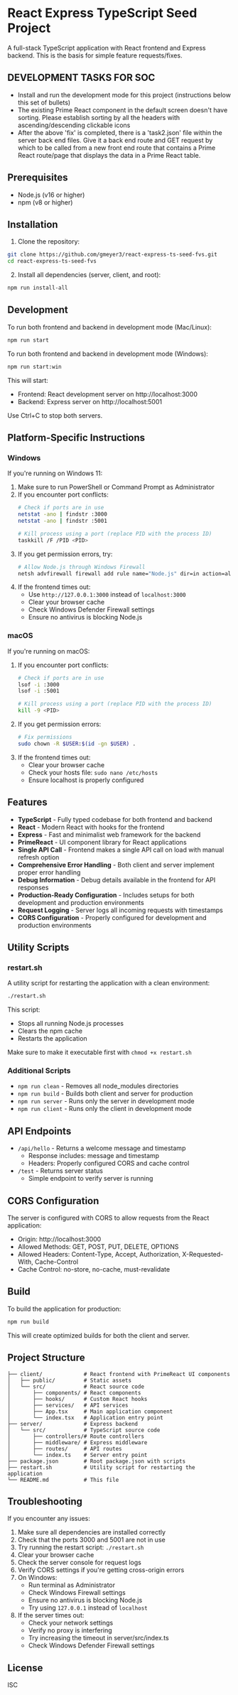 # React Express TypeScript Seed Project

A full-stack TypeScript application with React frontend and Express backend. This is the basis for simple feature requests/fixes.

## DEVELOPMENT TASKS FOR SOC

- Install and run the development mode for this project (instructions below this set of bullets)
- The existing Prime React component in the default screen doesn't have sorting. Please establish sorting by all the headers with ascending/descending clickable icons
- After the above 'fix' is completed, there is a 'task2.json' file within the server back end files. Give it a back end route and GET request by which to be called from a new front end route that contains a Prime React route/page that displays the data in a Prime React table.

## Prerequisites

- Node.js (v16 or higher)
- npm (v8 or higher)

## Installation

1. Clone the repository:
```bash
git clone https://github.com/gmeyer3/react-express-ts-seed-fvs.git
cd react-express-ts-seed-fvs
```

2. Install all dependencies (server, client, and root):
```bash
npm run install-all
```

## Development

To run both frontend and backend in development mode (Mac/Linux):
```bash
npm run start
```
To run both frontend and backend in development mode (Windows):
```bash
npm run start:win
```

This will start:
- Frontend: React development server on http://localhost:3000
- Backend: Express server on http://localhost:5001

Use Ctrl+C to stop both servers.

## Platform-Specific Instructions

### Windows

If you're running on Windows 11:

1. Make sure to run PowerShell or Command Prompt as Administrator
2. If you encounter port conflicts:
   ```bash
   # Check if ports are in use
   netstat -ano | findstr :3000
   netstat -ano | findstr :5001
   
   # Kill process using a port (replace PID with the process ID)
   taskkill /F /PID <PID>
   ```
3. If you get permission errors, try:
   ```bash
   # Allow Node.js through Windows Firewall
   netsh advfirewall firewall add rule name="Node.js" dir=in action=allow program="C:\Program Files\nodejs\node.exe" enable=yes
   ```
4. If the frontend times out:
   - Use `http://127.0.0.1:3000` instead of `localhost:3000`
   - Clear your browser cache
   - Check Windows Defender Firewall settings
   - Ensure no antivirus is blocking Node.js

### macOS

If you're running on macOS:

1. If you encounter port conflicts:
   ```bash
   # Check if ports are in use
   lsof -i :3000
   lsof -i :5001
   
   # Kill process using a port (replace PID with the process ID)
   kill -9 <PID>
   ```
2. If you get permission errors:
   ```bash
   # Fix permissions
   sudo chown -R $USER:$(id -gn $USER) .
   ```
3. If the frontend times out:
   - Clear your browser cache
   - Check your hosts file: `sudo nano /etc/hosts`
   - Ensure localhost is properly configured

## Features

- **TypeScript** - Fully typed codebase for both frontend and backend
- **React** - Modern React with hooks for the frontend
- **Express** - Fast and minimalist web framework for the backend
- **PrimeReact** - UI component library for React applications
- **Single API Call** - Frontend makes a single API call on load with manual refresh option
- **Comprehensive Error Handling** - Both client and server implement proper error handling
- **Debug Information** - Debug details available in the frontend for API responses
- **Production-Ready Configuration** - Includes setups for both development and production environments
- **Request Logging** - Server logs all incoming requests with timestamps
- **CORS Configuration** - Properly configured for development and production environments

## Utility Scripts

### restart.sh

A utility script for restarting the application with a clean environment:
```bash
./restart.sh
```

This script:
- Stops all running Node.js processes
- Clears the npm cache
- Restarts the application

Make sure to make it executable first with `chmod +x restart.sh`

### Additional Scripts

- `npm run clean` - Removes all node_modules directories
- `npm run build` - Builds both client and server for production
- `npm run server` - Runs only the server in development mode
- `npm run client` - Runs only the client in development mode

## API Endpoints

- `/api/hello` - Returns a welcome message and timestamp
  - Response includes: message and timestamp
  - Headers: Properly configured CORS and cache control
- `/test` - Returns server status
  - Simple endpoint to verify server is running

## CORS Configuration

The server is configured with CORS to allow requests from the React application:
- Origin: http://localhost:3000
- Allowed Methods: GET, POST, PUT, DELETE, OPTIONS
- Allowed Headers: Content-Type, Accept, Authorization, X-Requested-With, Cache-Control
- Cache Control: no-store, no-cache, must-revalidate

## Build

To build the application for production:

```bash
npm run build
```

This will create optimized builds for both the client and server.

## Project Structure

```
├── client/             # React frontend with PrimeReact UI components
│   ├── public/         # Static assets
│   └── src/            # React source code
│       ├── components/ # React components
│       ├── hooks/      # Custom React hooks
│       ├── services/   # API services
│       ├── App.tsx     # Main application component
│       └── index.tsx   # Application entry point
├── server/             # Express backend
│   └── src/            # TypeScript source code
│       ├── controllers/# Route controllers
│       ├── middleware/ # Express middleware
│       ├── routes/     # API routes
│       └── index.ts    # Server entry point
├── package.json        # Root package.json with scripts
├── restart.sh          # Utility script for restarting the application
└── README.md           # This file
```

## Troubleshooting

If you encounter any issues:

1. Make sure all dependencies are installed correctly
2. Check that the ports 3000 and 5001 are not in use
3. Try running the restart script: `./restart.sh`
4. Clear your browser cache
5. Check the server console for request logs
6. Verify CORS settings if you're getting cross-origin errors
7. On Windows:
   - Run terminal as Administrator
   - Check Windows Firewall settings
   - Ensure no antivirus is blocking Node.js
   - Try using `127.0.0.1` instead of `localhost`
8. If the server times out:
   - Check your network settings
   - Verify no proxy is interfering
   - Try increasing the timeout in server/src/index.ts
   - Check Windows Defender Firewall settings

## License

ISC